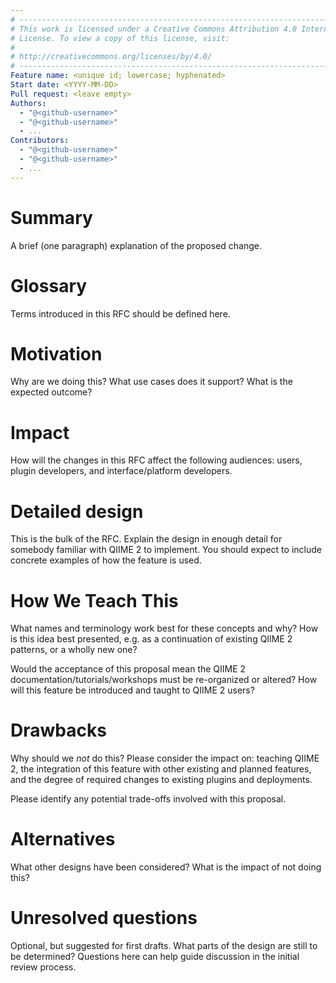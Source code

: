 ```yaml
---
# ----------------------------------------------------------------------------
# This work is licensed under a Creative Commons Attribution 4.0 International
# License. To view a copy of this license, visit:
#
# http://creativecommons.org/licenses/by/4.0/
# ----------------------------------------------------------------------------
Feature name: <unique id; lowercase; hyphenated>
Start date: <YYYY-MM-DD>
Pull request: <leave empty>
Authors:
  - "@<github-username>"
  - "@<github-username>"
  - ...
Contributors:
  - "@<github-username>"
  - "@<github-username>"
  - ...
---
```


# Summary

A brief (one paragraph) explanation of the proposed change.

# Glossary

Terms introduced in this RFC should be defined here.

# Motivation

Why are we doing this? What use cases does it support? What is the expected
outcome?

# Impact

How will the changes in this RFC affect the following audiences: users, plugin
developers, and interface/platform developers.

# Detailed design

This is the bulk of the RFC. Explain the design in enough detail for somebody
familiar with QIIME 2 to implement. You should expect to include concrete
examples of how the feature is used.

# How We Teach This

What names and terminology work best for these concepts and why? How is this
idea best presented, e.g. as a continuation of existing QIIME 2 patterns, or a
wholly new one?

Would the acceptance of this proposal mean the QIIME 2
documentation/tutorials/workshops must be re-organized or altered? How will
this feature be introduced and taught to QIIME 2 users?

# Drawbacks

Why should we *not* do this? Please consider the impact on: teaching QIIME 2,
the integration of this feature with other existing and planned features, and
the degree of required changes to existing plugins and deployments.

Please identify any potential trade-offs involved with this proposal.

# Alternatives

What other designs have been considered? What is the impact of not doing this?

# Unresolved questions

Optional, but suggested for first drafts. What parts of the design are still
to be determined? Questions here can help guide discussion in the initial
review process.

